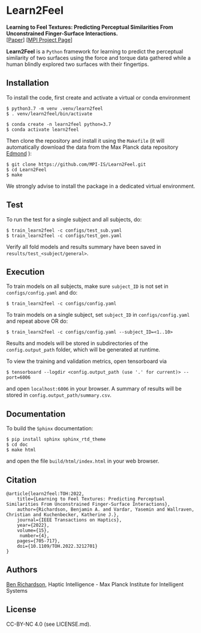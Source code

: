 # Learn2Feel
<b> Learning to Feel Textures: Predicting Perceptual Similarities From Unconstrained Finger-Surface Interactions. </b>\
[[Paper](https://doi.org/10.1109/TOH.2022.3212701)] [[MPI Project Page](https://hi.is.mpg.de/research_projects/surface-interactions-as-probability-distributions-in-embedding-spaces)]


**Learn2Feel** is a `Python` framework for learning to predict the perceptual similarity of two surfaces using the force and torque data gathered while a human blindly explored two surfaces with their fingertips.


Installation
------------

To install the code, first create and activate a virtual or conda environment 

```
$ python3.7 -m venv .venv/learn2feel
$ . venv/learn2feel/bin/activate
```
```
$ conda create -n learn2feel python=3.7
$ conda activate learn2feel
```

Then clone the repository and install it using the `Makefile` (it will automatically 
download the data from the Max Planck data 
repository [Edmond](https://doi.org/10.17617/3.2HBHR8) ):

```
$ git clone https://github.com/MPI-IS/Learn2Feel.git
$ cd Learn2Feel
$ make
```
We strongly advise to install the package in a dedicated virtual environment.


Test
----
To run the test for a single subject and all subjects, do:
```
$ train_learn2feel -c configs/test_sub.yaml 
$ train_learn2feel -c configs/test_gen.yaml 
```
Verify all fold models and results summary have been saved in `results/test_<subject/general>`.


Execution
-----
To train models on all subjects, make sure `subject_ID` is not set in
`configs/config.yaml` and do: 
```
$ train_learn2feel -c configs/config.yaml
```

To train models on a single subject, set `subject_ID` in
`configs/config.yaml` and repeat above OR do: 
```
$ train_learn2feel -c configs/config.yaml --subject_ID=<1..10>
```

Results and models will be stored in subdirectories of the `config.output_path` 
folder, which will be generated at runtime. 

To view the training and validation metrics, open tensorboard via
```
$ tensorboard --logdir <config.output_path (use '.' for current)> --port=6006
```
and open `localhost:6006` in your browser. A summary of results will be
stored in `config.output_path/summary.csv`.




Documentation
-------------
To build the `Sphinx` documentation:
```
$ pip install sphinx sphinx_rtd_theme
$ cd doc
$ make html
```
and open the file `build/html/index.html` in your web browser.


Citation
--------
```
@article{learn2feel:TOH:2022,
    title={Learning to Feel Textures: Predicting Perceptual Similarities From Unconstrained Finger-Surface Interactions}, 
    author={Richardson, Benjamin A. and Vardar, Yasemin and Wallraven, Christian and Kuchenbecker, Katherine J.},
    journal={IEEE Transactions on Haptics}, 
    year={2022},
    volume={15},
     number={4},
    pages={705-717},
    doi={10.1109/TOH.2022.3212701}
}
```

Authors
-------
[Ben Richardson](https://github.com/benrichardson28),
Haptic Intelligence - Max Planck Institute for Intelligent Systems


License
-------
CC-BY-NC 4.0 (see LICENSE.md).
